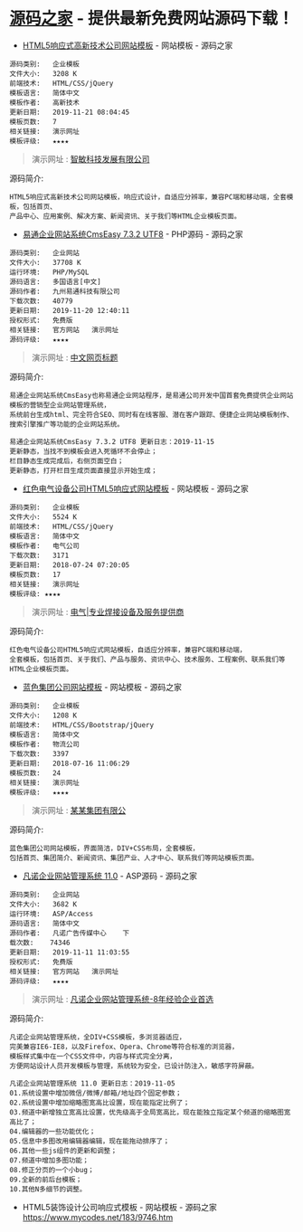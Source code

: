 # [源码之家](https://www.mycodes.net/) - 提供最新免费网站源码下载！  

- [HTML5响应式高新技术公司网站模板](https://www.mycodes.net/183/10247.htm) - 网站模板 - 源码之家  

```
源码类别: 	企业模板 	
文件大小: 	3208 K 	
前端技术: 	HTML/CSS/jQuery 	
模板语言: 	简体中文
模板作者: 	高新技术 	
更新日期: 	2019-11-21 08:04:45 	
模板页数: 	7
相关链接: 	演示网址 	
模板评级: 	★★★★
```
> 演示网址 : [智敏科技发展有限公司](https://demo.mycodes.net/qiye/gaoxinjishu/)  

源码简介: 

```
HTML5响应式高新技术公司网站模板，响应式设计，自适应分辨率，兼容PC端和移动端，全套模板，包括首页、
产品中心、应用案例、解决方案、新闻资讯、关于我们等HTML企业模板页面。
```

- [易通企业网站系统CmsEasy 7.3.2 UTF8](https://www.mycodes.net/49/4974.htm) - PHP源码 - 源码之家

```
源码类别: 	企业网站 	
文件大小: 	37708 K 	
运行环境: 	PHP/MySQL 	
源码语言: 	多国语言[中文]
源码作者: 	九州易通科技有限公司 	
下载次数: 	40779
更新日期: 	2019-11-20 12:40:11 	
授权形式: 	免费版
相关链接: 	官方网站   演示网址 	
源码评级: 	★★★★
```
> 演示网址 : [中文网页标题](https://demo.cmseasy.cn/index_cn.html)  
 
源码简介: 

```
易通企业网站系统CmsEasy也称易通企业网站程序，是易通公司开发中国首套免费提供企业网站模板的营销型企业网站管理系统，
系统前台生成html、完全符合SEO、同时有在线客服、潜在客户跟踪、便捷企业网站模板制作、搜索引擎推广等功能的企业网站系统。

易通企业网站系统CmsEasy 7.3.2 UTF8 更新日志：2019-11-15
更新静态，当找不到模板会进入死循环不会停止； 
栏目静态生成完成后，右侧页面空白；
更新静态，打开栏目生成页面直接显示开始生成；
```
 
- [红色电气设备公司HTML5响应式网站模板](https://www.mycodes.net/183/10037.htm)  - 网站模板 - 源码之家 

```  
源码类别: 	企业模板 	
文件大小: 	5524 K 	
前端技术: 	HTML/CSS/jQuery 	
模板语言: 	简体中文
模板作者: 	电气公司 	
下载次数: 	3171
更新日期: 	2018-07-24 07:20:05 	
模板页数: 	17
相关链接: 	演示网址 	
模板评级: ★★★★
```
> 演示网址 : [电气|专业焊接设备及服务提供商](https://demo.mycodes.net/qiye/hongsedianqishebei/#)  
  
源码简介: 
 
```	
红色电气设备公司HTML5响应式网站模板，自适应分辨率，兼容PC端和移动端，
全套模板，包括首页、关于我们、产品与服务、资讯中心、技术服务、工程案例、联系我们等HTML企业模板页面。
```
- [蓝色集团公司网站模板](https://www.mycodes.net/183/8362.htm)  - 网站模板 - 源码之家 

``` 
源码类别: 	企业模板 	
文件大小: 	1208 K 
前端技术: 	HTML/CSS/Bootstrap/jQuery 	
模板语言: 	简体中文
模板作者: 	物流公司 	
下载次数: 	3397
更新日期: 	2018-07-16 11:06:29 	
模板页数: 	24
相关链接: 	演示网址 	
模板评级: 	★★★★
```
> 演示网址 : [某某集团有限公](https://demo.mycodes.net/moban/lansejituan/index.html)  
    
源码简介: 
 
```	
蓝色集团公司网站模板，界面简洁，DIV+CSS布局，全套模板，
包括首页、集团简介、新闻资讯、集团产业、人才中心、联系我们等网站模板页面。
```

- [凡诺企业网站管理系统 11.0](https://www.mycodes.net/25/2089.htm) - ASP源码 - 源码之家

```
源码类别: 	企业网站 	
文件大小: 	3682 K 	
运行环境: 	ASP/Access 	
源码语言: 	简体中文
源码作者: 	凡诺广告传媒中心 	下
载次数: 	74346
更新日期: 	2019-11-11 11:03:55 	
授权形式: 	免费版
相关链接: 	官方网站   演示网址 	
源码评级: 	★★★★
```
> 演示网址 : [凡诺企业网站管理系统-8年经验企业首选](http://phpecms.pcfinal.cn/index.php)  
  
源码简介: 

```
凡诺企业网站管理系统，全DIV+CSS模板，多浏览器适应，
完美兼容IE6-IE8，以及Firefox、Opera、Chrome等符合标准的浏览器，
模板样式集中在一个CSS文件中，内容与样式完全分离，
方便网站设计人员开发模板与管理，系统较为安全，已设计防注入，敏感字符屏蔽。

凡诺企业网站管理系统 11.0 更新日志：2019-11-05
01.系统设置中增加微信/微博/邮箱/地址四个固定参数；
02.系统设置中增加缩略图宽高比设置，现在能指定比例了；
03.频道中新增独立宽高比设置，优先级高于全局宽高比，现在能独立指定某个频道的缩略图宽高比了；
04.编辑器的一些功能优化；
05.信息中多图改用编辑器编辑，现在能拖动排序了；
06.其他一些js组件的更新和调整；
07.频道中增加多图功能；
08.修正分页的一个小bug；
09.全新的前后台模板；
10.其他N多细节的调整。
```

- HTML5装饰设计公司响应式模板 - 网站模板 - 源码之家 https://www.mycodes.net/183/9746.htm 
